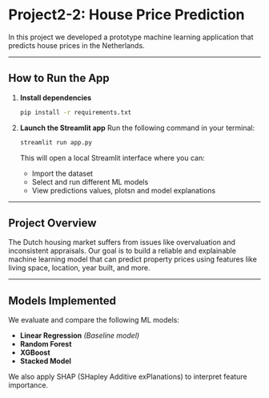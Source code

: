 # Project2-2: House Price Prediction
In this project we developed a prototype machine learning application that predicts house prices in the Netherlands.

---

## How to Run the App

1. **Install dependencies**
   ```bash
   pip install -r requirements.txt
   ```

2. **Launch the Streamlit app**
   Run the following command in your terminal:

   ```bash
   streamlit run app.py
   ```

   This will open a local Streamlit interface where you can:

   * Import the dataset
   * Select and run different ML models
   * View predictions values, plotsn and model explanations

---

## Project Overview

The Dutch housing market suffers from issues like overvaluation and inconsistent appraisals. Our goal is to build a reliable and explainable machine learning model that can predict property prices using features like living space, location, year built, and more.

---

## Models Implemented

We evaluate and compare the following ML models:
* **Linear Regression** *(Baseline model)*
* **Random Forest**
* **XGBoost**
* **Stacked Model**


We also apply SHAP (SHapley Additive exPlanations) to interpret feature importance.
